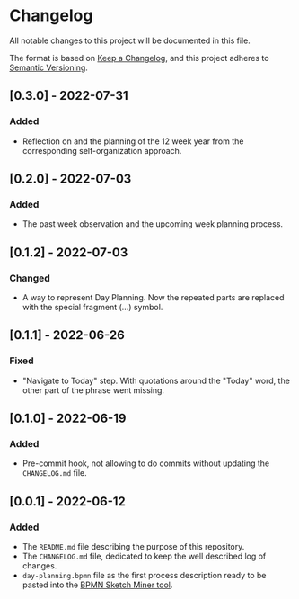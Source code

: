 # Changelog
All notable changes to this project will be documented in this file.

The format is based on [Keep a Changelog](https://keepachangelog.com/en/1.0.0/),
and this project adheres to [Semantic Versioning](https://semver.org/spec/v2.0.0.html).

## [0.3.0] - 2022-07-31
### Added
- Reflection on and the planning of the 12 week year from the corresponding self-organization approach.

## [0.2.0] - 2022-07-03
### Added
- The past week observation and the upcoming week planning process.

## [0.1.2] - 2022-07-03
### Changed
- A way to represent Day Planning. Now the repeated parts are replaced with the special fragment (...) symbol.

## [0.1.1] - 2022-06-26
### Fixed
- "Navigate to Today" step. With quotations around the "Today" word, the other part of the phrase went missing.

## [0.1.0] - 2022-06-19
### Added
- Pre-commit hook, not allowing to do commits without updating the `CHANGELOG.md` file.

## [0.0.1] - 2022-06-12
### Added
- The `README.md` file describing the purpose of this repository.
- The `CHANGELOG.md` file, dedicated to keep the well described log of changes.
- `day-planning.bpmn` file as the first process description ready to be pasted into the [BPMN Sketch Miner tool](https://www.bpmn-sketch-miner.ai/).